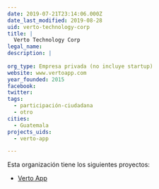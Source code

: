 ```yaml
---
date: 2019-07-21T23:14:06.000Z
date_last_modified: 2019-08-28
uid: verto-technology-corp
title: |
  Verto Technology Corp
legal_name: 
description: |
  
org_type: Empresa privada (no incluye startup)
website: www.vertoapp.com
year_founded: 2015
facebook: 
twitter: 
tags:
  - participación-ciudadana
  - otro
cities: 
  - Guatemala
projects_uids:
  - verto-app

---
```


Esta organización tiene los siguientes proyectos:

- [Verto App](/proyectos/verto-app)
